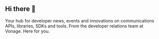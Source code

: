 ## Hi there 👋

Your hub for developer news, events and innovations on communications APIs, libraries, SDKs and tools. From the developer relations team 
at Vonage. Here for you.

